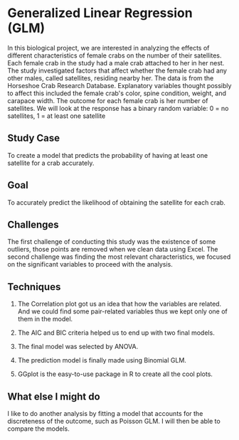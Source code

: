 
# Generalized Linear Regression (GLM)

In this biological project, we are interested in analyzing the effects of different characteristics of female crabs on the number of their satellites.
Each female crab in the study had a male crab attached to her in her nest.
The study investigated factors that affect whether the female crab had any other males, called satellites, residing nearby her.
The data is from the Horseshoe Crab Research Database. 
Explanatory variables thought possibly to affect this included the female crab's color, spine condition, weight, and carapace width.
The outcome for each female crab is her number of satellites. We will look at the response has a binary random variable:
0 = no satellites, 1 = at least one satellite

>>>>>>> 

## Study Case

To create a model that predicts the probability of having at least one satellite for a crab accurately. 

##  Goal

To accurately predict the likelihood of obtaining the satellite for each crab. 

## Challenges

The first challenge of conducting this study was the existence of some outliers, those points are removed when we clean data using Excel.
The second challenge was finding the most relevant characteristics, we focused on the significant variables to proceed with the analysis.

## Techniques

1. The Correlation plot got us an idea that how the variables are related. And we could find some pair-related variables thus we kept only one of them in the model.

2. The AIC and BIC criteria helped us to end up with two final models.

3. The final model was selected by ANOVA.

4. The prediction model is finally made using Binomial GLM.

5. GGplot is the easy-to-use package in R to create all the cool plots.

## What else I might do

I like to do another analysis by fitting a model that accounts for the discreteness of the outcome, such as Poisson GLM. I will then be able to compare the models.  

